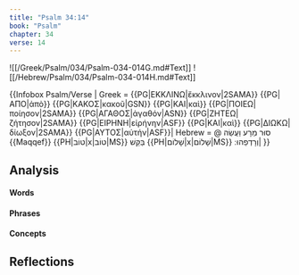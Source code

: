 ```yaml
---
title: "Psalm 34:14"
book: "Psalm"
chapter: 34
verse: 14
---
```

![[/Greek/Psalm/034/Psalm-034-014G.md#Text]]
![[/Hebrew/Psalm/034/Psalm-034-014H.md#Text]]

{{Infobox Psalm/Verse |
  Greek = {{PG|ΕΚΚΛΙΝΩ|ἔκκλινον|2SAMA}} {{PG|ΑΠΟ|ἀπὸ}} {{PG|ΚΑΚΟΣ|κακοῦ|GSN}} {{PG|ΚΑΙ|καὶ}} {{PG|ΠΟΙΕΩ|ποίησον|2SAMA}} {{PG|ΑΓΑΘΟΣ|ἀγαθόν|ASN}} {{PG|ΖΗΤΕΩ|ζήτησον|2SAMA}} {{PG|ΕΙΡΗΝΗ|εἰρήνην|ASF}} {{PG|ΚΑΙ|καὶ}} {{PG|ΔΙΩΚΩ|δίωξον|2SAMA}} {{PG|ΑΥΤΟΣ|αὐτήν|ASF}}|
  Hebrew = @
סוּר
מֵרָע
וַעֲשֵׂה
{{Maqqef}} {{PH|טוֹב|x|טוֹב|MS}}
בַּקֵּשׁ
{{PH|שָׁלוֹם|x|שָׁלוֹם|MS}}
וְרָדְפֵהוּ
׃|
}}

## Analysis

#### Words

#### Phrases

#### Concepts

## Reflections
